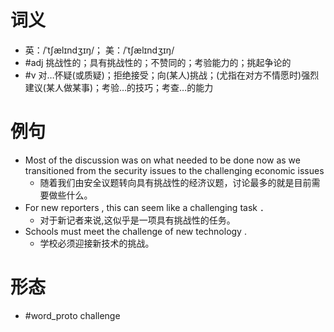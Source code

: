 # 词义
- 英：/ˈtʃælɪndʒɪŋ/； 美：/ˈtʃælɪndʒɪŋ/
- #adj 挑战性的；具有挑战性的；不赞同的；考验能力的；挑起争论的
- #v 对…怀疑(或质疑)；拒绝接受；向(某人)挑战；(尤指在对方不情愿时)强烈建议(某人做某事)；考验…的技巧；考查…的能力
# 例句
- Most of the discussion was on what needed to be done now as we transitioned from the security issues to the challenging economic issues
	- 随着我们由安全议题转向具有挑战性的经济议题，讨论最多的就是目前需要做些什么。
- For new reporters , this can seem like a challenging task ．
	- 对于新记者来说,这似乎是一项具有挑战性的任务。
- Schools must meet the challenge of new technology .
	- 学校必须迎接新技术的挑战。
# 形态
- #word_proto challenge
